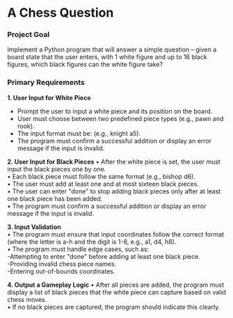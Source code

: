# A Chess Question

### Project Goal

Implement a Python program that will answer a simple question – given a board state that the user enters, with 1 white figure and up to 16 black figures, which black figures can the white figure take?

### Primary Requirements

**1. User Input for White Piece**  
- Prompt the user to input a white piece and its position on the board.  
- User must choose between two predefined piece types (e.g., pawn and rook).  
- The input format must be: (e.g., knight a5).  
- The program must confirm a successful addition or display an error message if the input is invalid.  
   
**2. User Input for Black Pieces** 
   • After the white piece is set, the user must input the black pieces one by one.  
   • Each black piece must follow the same format (e.g., bishop d6).   
   • The user must add at least one and at most sixteen black pieces.  
   • The user can enter "done" to stop adding black pieces only after at least one black piece has been added.  
   • The program must confirm a successful addition or display an error message if the input is invalid.  
   
**3. Input Validation**  
   • The program must ensure that input coordinates follow the correct format (where the letter is a-h and the digit is 1-8, e.g., a1, d4, h8).  
   • The program must handle edge cases, such as:  
       -Attempting to enter "done" before adding at least one black piece.  
       -Providing invalid chess piece names.  
       -Entering out-of-bounds coordinates.  

**4. Output a Gameplay Logic**
   • After all pieces are added, the program must display a list of black pieces that the white piece can capture based on valid chess moves.  
   • If no black pieces are captured, the program should indicate this clearly.  
